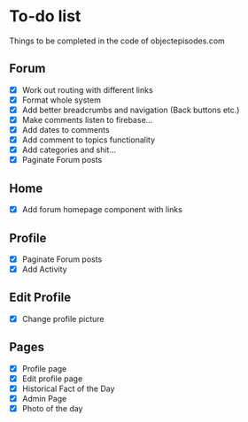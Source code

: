 # To-do list

Things to be completed in the code of objectepisodes.com

## Forum
- [x] Work out routing with different links
- [x] Format whole system
- [x] Add better breadcrumbs and navigation (Back buttons etc.)
- [x] Make comments listen to firebase...
- [x] Add dates to comments 
- [x] Add comment to topics functionality
- [x] Add categories and shit...
- [x] Paginate Forum posts

## Home
- [x] Add forum homepage component with links

## Profile
- [x] Paginate Forum posts
- [x] Add Activity

## Edit Profile
- [x] Change profile picture

## Pages
- [x] Profile page
- [x] Edit profile page
- [x] Historical Fact of the Day
- [x] Admin Page
- [x] Photo of the day